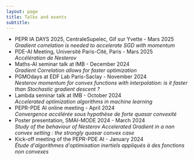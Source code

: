 ```yaml
---
layout: page
title: Talks and events
subtitle: 
---
```

- PEPR IA DAYS 2025, CentraleSupelec, Gif sur Yvette -  Mars 2025\
  *Gradient correlation is needed to accelerate SGD with momentum*
- PDE-AI Meeting, Université Paris-Cité, Paris - Mars 2025\
  *Accélération de Nesterov*
- Maths-AI seminar talk at IMB - December 2024\
*Gradient Correlation allows for faster optimization*
- PGMOdays at EDF Lab Paris-Saclay - November 2024\
*Nesterov momentum for convex functions with interpolation: is it faster than Stochastic gradient descent ?*
 - Lambda seminar talk at IMB - October 2024\
*Accelerated optimization algorithms in machine learning*
- PEPR-PDE AI online meeting - April 2024\
*Convergence accélérée sous hypothèse de forte quasar convexité*
- Poster presentation, SMAI-MODE 2024 - March 2024\
*Study of the behaviour of Nesterov Accelerated Gradient in a non convex setting : the strongly quasar convex case*
- Kick-off meeting of the PEPR-PDE AI - January 2024\
*Étude d'algorithmes d'optimisation inertiels appliqués à des fonctions non convexes*
